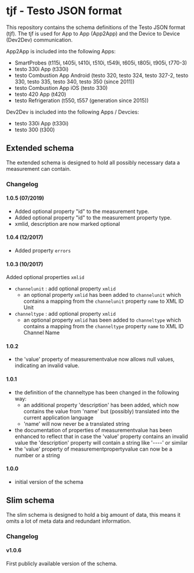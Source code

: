 # tjf - Testo JSON format
This repository contains the schema definitions of the Testo JSON format (tjf).
The tjf is used for App to App (App2App) and the Device to Device (Dev2Dev) communication.

App2App is included into the following Apps:
- SmartProbes (t115i, t405i, t410i, t510i, t549i, t605i, t805i, t905i, t770-3)
- testo 330i App (t330i)
- testo Combustion App Android (testo 320, testo 324,  testo 327-2, testo 330, testo 335, testo 340, testo 350 (since 2011))
- testo Combustion App iOS (testo 330)
- testo 420 App (t420)
- testo Refrigeration (t550, t557 (generation since 2015))

Dev2Dev is included into the following Apps / Devcies:
- testo 330i App (t330i)
- testo 300 (t300)

## Extended schema
The extended schema is designed to hold all possibly necessary data a measurement can contain.

### Changelog

#### 1.0.5 (07/2019)
- Added optional property "id" to the measurement type.
- Added optional property "id" to the measurement property type.
- xmlid, description are now marked optional

#### 1.0.4 (12/2017)
- Added property `errors`

#### 1.0.3 (10/2017)
Added optional properties `xmlid`
- `channelunit` : add optional property `xmlid`
  - an optional property `xmlid` has been added to `channelunit`
    which contains a mapping from the `channelunit` property `name` to XML ID Unit  
- `channeltype` : add optional property `xmlid`
  - an optional property `xmlid` has been added to `channeltype`
    which contains a mapping from the `channeltype` property `name` to XML ID Channel Name

#### 1.0.2
- the 'value' property of measurementvalue now allows null values, indicating an invalid value.


#### 1.0.1
- the definition of the channeltype has been changed in the following way:
  - an additional property 'description' has been added, which now contains the value from 'name' but (possibly) translated into the current application language
  - 'name' will now never be a translated string
- the documentation of properties of measurementvalue has been enhanced to reflect that in case the 'value' property contains an invalid value the 'description' property will contain a string like '----' or similar
- the 'value' property of measurementpropertyvalue can now be a number or a string 


#### 1.0.0
- initial version of the schema


## Slim schema
The slim schema is designed to hold a big amount of data, this means it omits a lot of meta data and redundant information.

### Changelog
#### v1.0.6
First publicly available version of the schema.